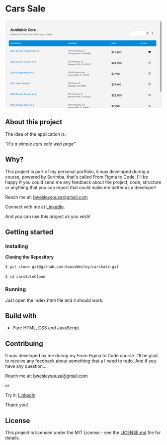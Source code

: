 # Cars Sale
![Preview-Screen](./assets/carsSaleCover.png)

## About this project

The idea of the application is:

_"It's a simple cars sale web page"_

## Why?

This project is part of my personal portfolio, it was developed during a course, powered by Scrimba, that's called From Figma to Code. I'll be happy if you could send me any feedback about the project, code, structure or anything that you can report that could make me better as a developer!

Reach me at: bwesleysouza@gmail.com

Connect with me at [LinkedIn](https://www.linkedin.com/in/).

And you can use this project as you wish!

## Getting started

### Installing

**Cloning the Repository**

```
$ git clone git@github.com:SouzaWesley/carsSale.git

$ cd carsSaleClone
```

### Running

Just open the index.html file and it should work.

## Build with

- Pure HTML, CSS and JavaScript.

## Contribuing

It was developed by me during my From Figma to Code course. I'll be glad to receive any feedback about something that a I need to redo. And if you have any question....

Reach me at: bwesleysouza@gmail.com

_or_

Try it: [LinkedIn](https://www.linkedin.com/in/).

Thank you!

## License

This project is licensed under the MIT License - see the [LICENSE.md](./LICENSE.md) file for details.
